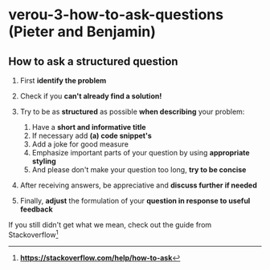 # verou-3-how-to-ask-questions (Pieter and Benjamin)

## How to ask a structured question

1. First **identify the problem**
2. Check if you **can't already find a solution!**
3. Try to be as **structured** as possible **when describing** your problem:
   1. Have a **short and informative title**
   2. If necessary add **(a) code snippet's**
   3. Add a joke for good measure
   4. Emphasize important parts of your question by using **appropriate styling**
   5. And please don't make your question too long, **try to be concise**



4. After receiving answers, be appreciative and **discuss further if needed**
5. Finally, **adjust** the formulation of your **question in response to useful feedback**

If you still didn't get what we mean, check out the guide from Stackoverflow[^1]

[^1]: **https://stackoverflow.com/help/how-to-ask**
